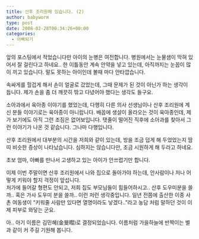 ```yaml
---
title: 산후 조리원에 있습니다. (2)
author: babyworm
type: post
date: 2008-02-28T00:34:26+00:00
categories:
  - 아빠되기
---
```

앞의 포스팅에서 적었습니다만 아이의 눈병은 여전합니다. 병원에서는 눈물샘이 막혀 있어서 잘 걸린다고 하네요.. 한 이틀동안 계속 안약을 넣고 있는데, 아직까지는 눈꼽이 많이 끼고 있습니다. 말도 못하는 아이인데 볼때 마다 안타깝습니다.

속싸게를 헐겁게 해서 손이 얼굴로 갔었는데, 그때 문제가 된 것이 아닌가 하는 생각이 듭니다. 제가 손을 좀 더 깨끗히 딲고 다녔어야 했다는 생각도 들구요.

소아과에서 육아종 이야기를 했었는데, 다행히 다른 의사 선생님이나 산후 조리원에 계신 분들 이야기로는 육아종이 아니랍니다. 배꼽에 생살이 올라오는 것이 육아종인데, 제가 보기에도 아직 그런 조짐은 없어보입니다. 탯줄이 떨어진 직후에 소아과를 찾아서 그런 이야기가 나온 것 같습니다. 그나마 다행입니다.

산후 조리원에서 대부분의 시간을 저희와 같이 있는데, 방을 조금 덥게 해 두었었는지 땀띠 비슷한 증상이 나타났습니다. 심하지는 않습니다만, 조금 시원하게 해 두라고 하네요.

초보 엄마, 아빠를 만나서 고생하고 있는 아이가 안쓰럽기만 합니다.

이제 이번 주말이면 산후 조리원에서 나와 집으로 돌아가야 하는데, 안사람이나 저나 어떻게 키워야 할지 걱정이 앞섭니다.<br>
처가에 들어갈 형편도 안되고, 저희 집도 부모님들이 힘들어하시고.. 산후 도우미분을 쓸까.. 혹은 가사 도우미 분을 쓸까.. 이런 저런 생각중입니다. 일년 전쯤에 출산한 이종 사촌 여동생이 “키워줄 사람만 있다면 열명이라도 낳겠다..”라고 농담 처럼 말하던 것이 이제 피부로 와닿는 군요.

아.. 아기 이름은 김민혜(金旻暳)로 결정되었습니다. 이름처럼 가을하늘에 반짝이는 별과 같이 커 주길 기원해 봅니다.
